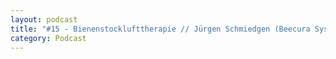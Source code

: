 ```yaml
---
layout: podcast
title: "#15 - Bienenstocklufttherapie // Jürgen Schmiedgen (Beecura System)"
category: Podcast
---
```


<p><script class="podigee-podcast-player" src="https://cdn.podigee.com/podcast-player/javascripts/podigee-podcast-player.js" data-configuration="https://interviews-4-future.podigee.io/15-i4f/embed?context=external"></script></p>
